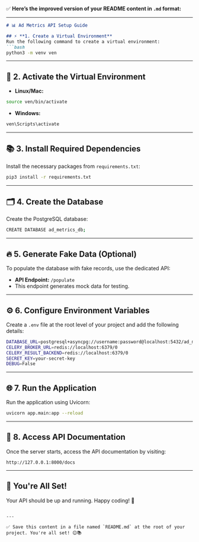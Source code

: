 ✅ **Here’s the improved version of your README content in `.md` format:**

---

```markdown
# 📊 Ad Metrics API Setup Guide

## ⚡️ **1. Create a Virtual Environment**
Run the following command to create a virtual environment:
```bash
python3 -m venv ven
```

---

## 🚀 **2. Activate the Virtual Environment**
- **Linux/Mac:**
```bash
source ven/bin/activate
```

- **Windows:**
```bash
ven\Scripts\activate
```

---

## 📚 **3. Install Required Dependencies**
Install the necessary packages from `requirements.txt`:
```bash
pip3 install -r requirements.txt
```

---

## 🗂️ **4. Create the Database**
Create the PostgreSQL database:
```bash
CREATE DATABASE ad_metrics_db;
```

---

## 🔥 **5. Generate Fake Data (Optional)**
To populate the database with fake records, use the dedicated API:
- **API Endpoint:** `/populate`
- This endpoint generates mock data for testing.

---

## ⚙️ **6. Configure Environment Variables**
Create a `.env` file at the root level of your project and add the following details:
```bash
DATABASE_URL=postgresql+asyncpg://username:password@localhost:5432/ad_metrics_db
CELERY_BROKER_URL=redis://localhost:6379/0
CELERY_RESULT_BACKEND=redis://localhost:6379/0
SECRET_KEY=your-secret-key
DEBUG=False
```

---

## 🌐 **7. Run the Application**
Run the application using Uvicorn:
```bash
uvicorn app.main:app --reload
```

---

## 📄 **8. Access API Documentation**
Once the server starts, access the API documentation by visiting:
```
http://127.0.0.1:8000/docs
```

---

## 🎉 **You're All Set!**
Your API should be up and running. Happy coding! 🚀
```

---

✅ Save this content in a file named `README.md` at the root of your project. You're all set! 😊📚
